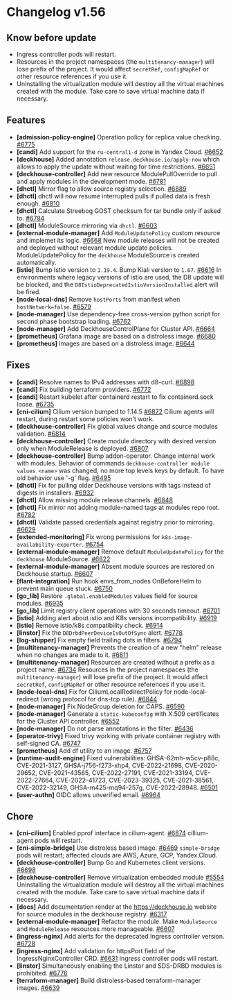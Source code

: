# Changelog v1.56

## Know before update


 - Ingress controller pods will restart.
 - Resources in the project namespaces (the `multitenancy-manager`) will lose prefix of the project. It would affect `secretRef`, `configMapRef` or other resource references if you use it.
 - Uninstalling the virtualization module will destroy all the virtual machines created with the module. Take care to save virtual machine data if necessary.

## Features


 - **[admission-policy-engine]** Operation policy for replica value checking. [#6775](https://github.com/deckhouse/deckhouse/pull/6775)
 - **[candi]** Add support for the `ru-central1-d` zone in Yandex Cloud. [#6652](https://github.com/deckhouse/deckhouse/pull/6652)
 - **[deckhouse]** Added annotation `release.deckhouse.io/apply-now` which allows to apply the update without waiting for time restrictions. [#6651](https://github.com/deckhouse/deckhouse/pull/6651)
 - **[deckhouse-controller]** Add new resource ModulePullOverride to pull and apply modules in the development mode. [#6781](https://github.com/deckhouse/deckhouse/pull/6781)
 - **[dhctl]** Mirror flag to allow source registry selection. [#6889](https://github.com/deckhouse/deckhouse/pull/6889)
 - **[dhctl]** dhctl will now resume interrupted pulls if pulled data is fresh enough. [#6810](https://github.com/deckhouse/deckhouse/pull/6810)
 - **[dhctl]** Calculate Streebog GOST checksum for tar bundle only if asked to. [#6784](https://github.com/deckhouse/deckhouse/pull/6784)
 - **[dhctl]** ModuleSource mirroring via `dhctl`. [#6603](https://github.com/deckhouse/deckhouse/pull/6603)
 - **[external-module-manager]** Add `ModuleUpdatePolicy` custom resource and implemet its logic. [#6668](https://github.com/deckhouse/deckhouse/pull/6668)
    New module releases will not be created and deployed without relevant module update policies. ModuleUpdatePolicy for the `deckhouse` ModuleSource is created automatically.
 - **[istio]** Bump Istio version to `1.19.4`. Bump Kiali version to `1.67`. [#6616](https://github.com/deckhouse/deckhouse/pull/6616)
    In environments where legacy versions of istio are used, the D8 update will be blocked, and the `D8IstioDeprecatedIstioVersionInstalled` alert will be fired.
 - **[node-local-dns]** Remove `hostPorts` from manifest when `hostNetwork=false`. [#6579](https://github.com/deckhouse/deckhouse/pull/6579)
 - **[node-manager]** Use dependency-free cross-version python script for second phase bootstrap loading. [#6762](https://github.com/deckhouse/deckhouse/pull/6762)
 - **[node-manager]** Add DeckhouseControlPlane for Cluster API. [#6664](https://github.com/deckhouse/deckhouse/pull/6664)
 - **[prometheus]** Grafana image are based on a distroless image. [#6680](https://github.com/deckhouse/deckhouse/pull/6680)
 - **[prometheus]** Images are based on a distroless image. [#6644](https://github.com/deckhouse/deckhouse/pull/6644)

## Fixes


 - **[candi]** Resolve names to IPv4 addresses with d8-curl. [#6898](https://github.com/deckhouse/deckhouse/pull/6898)
 - **[candi]** Fix building terraform providers. [#6772](https://github.com/deckhouse/deckhouse/pull/6772)
 - **[candi]** Restart kubelet after containerd restart to fix containerd.sock loose. [#6735](https://github.com/deckhouse/deckhouse/pull/6735)
 - **[cni-cilium]** Cilium version bumped to 1.14.5 [#6872](https://github.com/deckhouse/deckhouse/pull/6872)
    Cilium agents will restart, during restart some policies won't work.
 - **[deckhouse-controller]** Fix global values change and source modules validation. [#6814](https://github.com/deckhouse/deckhouse/pull/6814)
 - **[deckhouse-controller]** Create module directory with desired version only when ModuleRelease is deployed. [#6807](https://github.com/deckhouse/deckhouse/pull/6807)
 - **[deckhouse-controller]** Bump addon-operator. Change internal work with modules. Behavior of commands `deckhouse-controller module values <name>` was changed, no more top levels keys by default. To have old behavior use '-g' flag. [#6495](https://github.com/deckhouse/deckhouse/pull/6495)
 - **[dhctl]** Fix for pulling older Deckhouse versions with tags instead of digests in installers. [#6932](https://github.com/deckhouse/deckhouse/pull/6932)
 - **[dhctl]** Allow missing module release channels. [#6848](https://github.com/deckhouse/deckhouse/pull/6848)
 - **[dhctl]** Fix mirror not adding module-named tags at modules repo root. [#6782](https://github.com/deckhouse/deckhouse/pull/6782)
 - **[dhctl]** Validate passed credentials against registry prior to mirroring. [#6629](https://github.com/deckhouse/deckhouse/pull/6629)
 - **[extended-monitoring]** Fix wrong permissions for `k8s-image-availability-exporter`. [#6754](https://github.com/deckhouse/deckhouse/pull/6754)
 - **[external-module-manager]** Remove default `ModuleUpdatePolicy` for the `deckhouse` ModuleSource. [#6822](https://github.com/deckhouse/deckhouse/pull/6822)
 - **[external-module-manager]** Absent module sources are restored on Deckhouse startup. [#6607](https://github.com/deckhouse/deckhouse/pull/6607)
 - **[flant-integration]** Run hook envs_from_nodes OnBeforeHelm to prevent main queue stuck. [#6750](https://github.com/deckhouse/deckhouse/pull/6750)
 - **[go_lib]** Restore `.global.enabledModules` values field for source modules. [#6935](https://github.com/deckhouse/deckhouse/pull/6935)
 - **[go_lib]** Limit registry client operations with 30 seconds timeout. [#6701](https://github.com/deckhouse/deckhouse/pull/6701)
 - **[istio]** Adding alert about istio and K8s versions incompatibility. [#6919](https://github.com/deckhouse/deckhouse/pull/6919)
 - **[istio]** Remove istio/k8s compatibility check. [#6914](https://github.com/deckhouse/deckhouse/pull/6914)
 - **[linstor]** Fix the `D8DrbdPeerDeviceIsOutOfSync` alert. [#6778](https://github.com/deckhouse/deckhouse/pull/6778)
 - **[log-shipper]** Fix empty field trailing dots in filters. [#6794](https://github.com/deckhouse/deckhouse/pull/6794)
 - **[multitenancy-manager]** Prevents the creation of a new "helm" release when no changes are made to it. [#6811](https://github.com/deckhouse/deckhouse/pull/6811)
 - **[multitenancy-manager]** Resources are created without a prefix as a project name. [#6734](https://github.com/deckhouse/deckhouse/pull/6734)
    Resources in the project namespaces (the `multitenancy-manager`) will lose prefix of the project. It would affect `secretRef`, `configMapRef` or other resource references if you use it.
 - **[node-local-dns]** Fix for CiliumLocalRedirectPolicy for node-local-redirect (wrong protocol for dns-tcp rule). [#6844](https://github.com/deckhouse/deckhouse/pull/6844)
 - **[node-manager]** Fix NodeGroup deletion for CAPS. [#6590](https://github.com/deckhouse/deckhouse/pull/6590)
 - **[node-manager]** Generate a `static-kubeconfig` with X.509 certificates for the Cluster API controller. [#6552](https://github.com/deckhouse/deckhouse/pull/6552)
 - **[node-manager]** Do not parse annotations in the filter. [#6436](https://github.com/deckhouse/deckhouse/pull/6436)
 - **[operator-trivy]** Fixed trivy working with private container registry with self-signed CA. [#6747](https://github.com/deckhouse/deckhouse/pull/6747)
 - **[prometheus]** Add df utility to an image. [#6757](https://github.com/deckhouse/deckhouse/pull/6757)
 - **[runtime-audit-engine]** Fixed vulnerabilities: GHSA-62mh-w5cv-p88c, CVE-2021-3127, GHSA-j756-f273-xhp4, CVE-2022-21698, CVE-2020-29652, CVE-2021-43565, CVE-2022-27191, CVE-2021-33194, CVE-2022-27664, CVE-2022-41723, CVE-2023-39325, CVE-2021-38561, CVE-2022-32149, GHSA-m425-mq94-257g, CVE-2022-28948. [#6501](https://github.com/deckhouse/deckhouse/pull/6501)
 - **[user-authn]** OIDC allows unverified email. [#6964](https://github.com/deckhouse/deckhouse/pull/6964)

## Chore


 - **[cni-cilium]** Enabled pprof interface in cilium-agent. [#6874](https://github.com/deckhouse/deckhouse/pull/6874)
    cillium-agent pods will restart.
 - **[cni-simple-bridge]** Use distroless based image. [#6469](https://github.com/deckhouse/deckhouse/pull/6469)
    `simple-bridge` pods will restart; affected clouds are AWS, Azure, GCP, Yandex.Cloud.
 - **[deckhouse-controller]** Bump Go and Kubernetes client versions. [#6698](https://github.com/deckhouse/deckhouse/pull/6698)
 - **[deckhouse-controller]** Remove virtualization embedded module [#5554](https://github.com/deckhouse/deckhouse/pull/5554)
    Uninstalling the virtualization module will destroy all the virtual machines created with the module. Take care to save virtual machine data if necessary.
 - **[docs]** Add documentation render at the https://deckhouse.io website for source modules in the deckhouse registry. [#6317](https://github.com/deckhouse/deckhouse/pull/6317)
 - **[external-module-manager]** Refactor the module. Make `ModuleSource` and `ModuleRelease` resources more manageable. [#6607](https://github.com/deckhouse/deckhouse/pull/6607)
 - **[ingress-nginx]** Add alerts for the deprecated Ingress controller version. [#6728](https://github.com/deckhouse/deckhouse/pull/6728)
 - **[ingress-nginx]** Add validation for httpsPort field of the IngressNginxController CRD. [#6631](https://github.com/deckhouse/deckhouse/pull/6631)
    Ingress controller pods will restart.
 - **[linstor]** Simultaneously enabling the Linstor and SDS-DRBD modules is prohibited. [#6776](https://github.com/deckhouse/deckhouse/pull/6776)
 - **[terraform-manager]** Build distroless-based terraform-manager images. [#6639](https://github.com/deckhouse/deckhouse/pull/6639)

